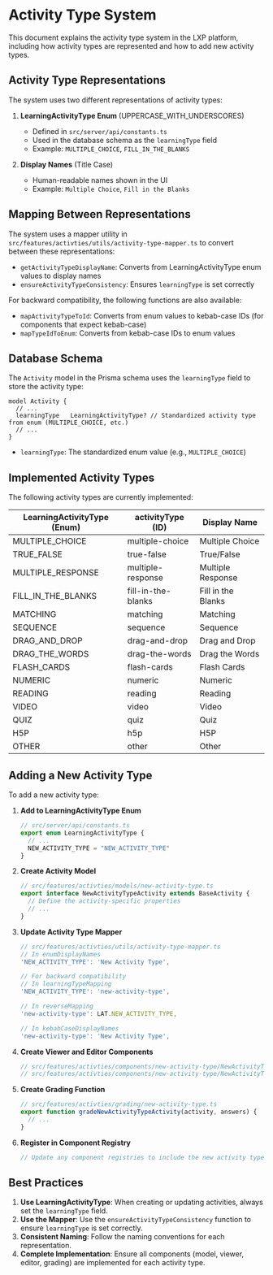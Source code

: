 # Activity Type System

This document explains the activity type system in the LXP platform, including how activity types are represented and how to add new activity types.

## Activity Type Representations

The system uses two different representations of activity types:

1. **LearningActivityType Enum** (UPPERCASE_WITH_UNDERSCORES)
   - Defined in `src/server/api/constants.ts`
   - Used in the database schema as the `learningType` field
   - Example: `MULTIPLE_CHOICE`, `FILL_IN_THE_BLANKS`

2. **Display Names** (Title Case)
   - Human-readable names shown in the UI
   - Example: `Multiple Choice`, `Fill in the Blanks`

## Mapping Between Representations

The system uses a mapper utility in `src/features/activties/utils/activity-type-mapper.ts` to convert between these representations:

- `getActivityTypeDisplayName`: Converts from LearningActivityType enum values to display names
- `ensureActivityTypeConsistency`: Ensures `learningType` is set correctly

For backward compatibility, the following functions are also available:
- `mapActivityTypeToId`: Converts from enum values to kebab-case IDs (for components that expect kebab-case)
- `mapTypeIdToEnum`: Converts from kebab-case IDs to enum values

## Database Schema

The `Activity` model in the Prisma schema uses the `learningType` field to store the activity type:

```prisma
model Activity {
  // ...
  learningType   LearningActivityType? // Standardized activity type from enum (MULTIPLE_CHOICE, etc.)
  // ...
}
```

- `learningType`: The standardized enum value (e.g., `MULTIPLE_CHOICE`)

## Implemented Activity Types

The following activity types are currently implemented:

| LearningActivityType (Enum) | activityType (ID) | Display Name |
|----------------------------|-------------------|--------------|
| MULTIPLE_CHOICE | multiple-choice | Multiple Choice |
| TRUE_FALSE | true-false | True/False |
| MULTIPLE_RESPONSE | multiple-response | Multiple Response |
| FILL_IN_THE_BLANKS | fill-in-the-blanks | Fill in the Blanks |
| MATCHING | matching | Matching |
| SEQUENCE | sequence | Sequence |
| DRAG_AND_DROP | drag-and-drop | Drag and Drop |
| DRAG_THE_WORDS | drag-the-words | Drag the Words |
| FLASH_CARDS | flash-cards | Flash Cards |
| NUMERIC | numeric | Numeric |
| READING | reading | Reading |
| VIDEO | video | Video |
| QUIZ | quiz | Quiz |
| H5P | h5p | H5P |
| OTHER | other | Other |

## Adding a New Activity Type

To add a new activity type:

1. **Add to LearningActivityType Enum**
   ```typescript
   // src/server/api/constants.ts
   export enum LearningActivityType {
     // ...
     NEW_ACTIVITY_TYPE = "NEW_ACTIVITY_TYPE"
   }
   ```

2. **Create Activity Model**
   ```typescript
   // src/features/activties/models/new-activity-type.ts
   export interface NewActivityTypeActivity extends BaseActivity {
     // Define the activity-specific properties
     // ...
   }
   ```

3. **Update Activity Type Mapper**
   ```typescript
   // src/features/activties/utils/activity-type-mapper.ts
   // In enumDisplayNames
   'NEW_ACTIVITY_TYPE': 'New Activity Type',

   // For backward compatibility
   // In learningTypeMapping
   'NEW_ACTIVITY_TYPE': 'new-activity-type',

   // In reverseMapping
   'new-activity-type': LAT.NEW_ACTIVITY_TYPE,

   // In kebabCaseDisplayNames
   'new-activity-type': 'New Activity Type',
   ```

4. **Create Viewer and Editor Components**
   ```typescript
   // src/features/activties/components/new-activity-type/NewActivityTypeViewer.tsx
   // src/features/activties/components/new-activity-type/NewActivityTypeEditor.tsx
   ```

5. **Create Grading Function**
   ```typescript
   // src/features/activties/grading/new-activity-type.ts
   export function gradeNewActivityTypeActivity(activity, answers) {
     // ...
   }
   ```

6. **Register in Component Registry**
   ```typescript
   // Update any component registries to include the new activity type
   ```

## Best Practices

1. **Use LearningActivityType**: When creating or updating activities, always set the `learningType` field.
2. **Use the Mapper**: Use the `ensureActivityTypeConsistency` function to ensure `learningType` is set correctly.
3. **Consistent Naming**: Follow the naming conventions for each representation.
4. **Complete Implementation**: Ensure all components (model, viewer, editor, grading) are implemented for each activity type.
